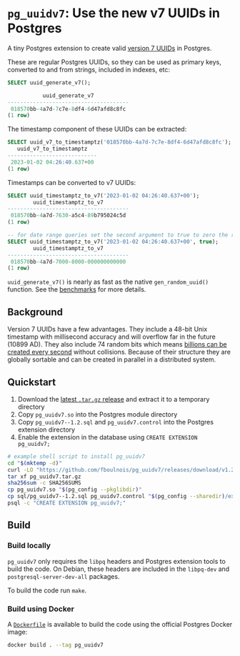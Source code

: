 # `pg_uuidv7`: Use the new v7 UUIDs in Postgres

A tiny Postgres extension to create valid [version 7 UUIDs](https://www.ietf.org/archive/id/draft-ietf-uuidrev-rfc4122bis-00.html#name-uuid-version-7)
in Postgres.

These are regular Postgres UUIDs, so they can be used as primary keys, converted
to and from strings, included in indexes, etc:

```sql
SELECT uuid_generate_v7();

           uuid_generate_v7           
--------------------------------------
 018570bb-4a7d-7c7e-8df4-6d47afd8c8fc
(1 row)
```

The timestamp component of these UUIDs can be extracted:

```sql
SELECT uuid_v7_to_timestamptz('018570bb-4a7d-7c7e-8df4-6d47afd8c8fc');
   uuid_v7_to_timestamptz
----------------------------
 2023-01-02 04:26:40.637+00
(1 row)
```

Timestamps can be converted to v7 UUIDs:

```sql
SELECT uuid_timestamptz_to_v7('2023-01-02 04:26:40.637+00');
        uuid_timestamptz_to_v7
--------------------------------------
 018570bb-4a7d-7630-a5c4-89b795024c5d
(1 row)

-- for date range queries set the second argument to true to zero the random bits
SELECT uuid_timestamptz_to_v7('2023-01-02 04:26:40.637+00', true);
        uuid_timestamptz_to_v7
--------------------------------------
 018570bb-4a7d-7000-8000-000000000000
(1 row)
```

`uuid_generate_v7()` is nearly as fast as the native `gen_random_uuid()`
function. See the [benchmarks](BENCHMARKS.md) for more details.

## Background

Version 7 UUIDs have a few advantages. They include a 48-bit Unix timestamp with
millisecond accuracy and will overflow far in the future (10899 AD). They also
include 74 random bits which means [billions can be created every second](https://en.wikipedia.org/wiki/Birthday_problem#Probability_table)
without collisions. Because of their structure they are globally sortable and
can be created in parallel in a distributed system.

## Quickstart

1. Download the [latest `.tar.gz` release](https://github.com/fboulnois/pg_uuidv7/releases)
and extract it to a temporary directory
2. Copy `pg_uuidv7.so` into the Postgres module directory
3. Copy `pg_uuidv7--1.2.sql` and `pg_uuidv7.control` into the Postgres extension
directory
4. Enable the extension in the database using `CREATE EXTENSION pg_uuidv7;`

```sh
# example shell script to install pg_uuidv7
cd "$(mktemp -d)"
curl -LO "https://github.com/fboulnois/pg_uuidv7/releases/download/v1.2.0/{pg_uuidv7.tar.gz,SHA256SUMS}"
tar xf pg_uuidv7.tar.gz
sha256sum -c SHA256SUMS
cp pg_uuidv7.so "$(pg_config --pkglibdir)"
cp sql/pg_uuidv7--1.2.sql pg_uuidv7.control "$(pg_config --sharedir)/extension"
psql -c "CREATE EXTENSION pg_uuidv7;"
```

## Build

### Build locally

`pg_uuidv7` only requires the `libpq` headers and Postgres extension tools to
build the code. On Debian, these headers are included in the `libpq-dev` and
`postgresql-server-dev-all` packages.

To build the code run `make`.

### Build using Docker

A [`Dockerfile`](Dockerfile) is available to build the code using the official
Postgres Docker image:

```sh
docker build . --tag pg_uuidv7
```
